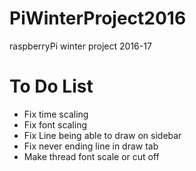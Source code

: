 # PiWinterProject2016
raspberryPi winter project 2016-17
<h1>To Do List</h1>
<ul>
  <li>Fix time scaling</li>
  <li>Fix font scaling</li>
  <li>Fix Line being able to draw on sidebar</li>
  <li>Fix never ending line in draw tab</li>
  <li>Make thread font scale or cut off</li>
</ul>
